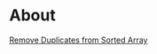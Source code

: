 # About

[Remove Duplicates from Sorted Array](https://leetcode.com/problems/remove-duplicates-from-sorted-array/description/)